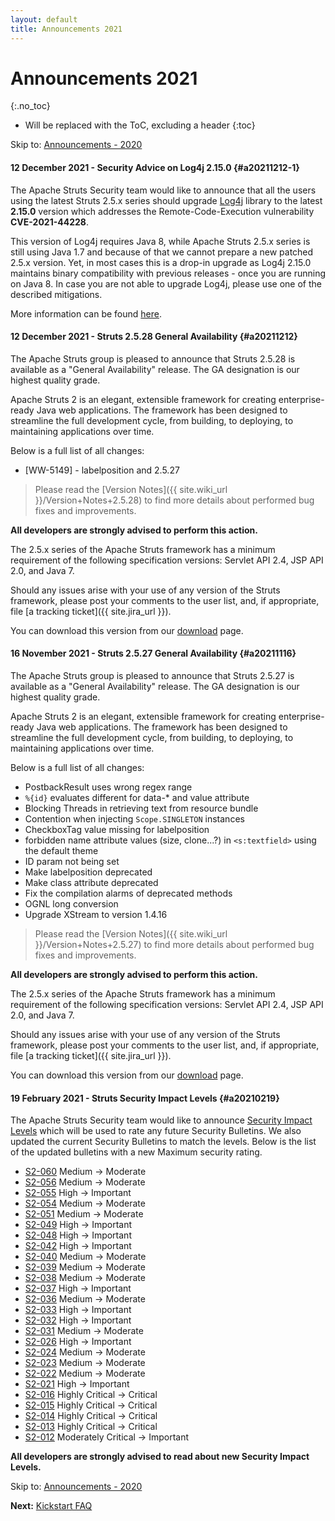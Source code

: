 ```yaml
---
layout: default
title: Announcements 2021
---
```


# Announcements 2021
{:.no_toc}

* Will be replaced with the ToC, excluding a header
{:toc}

<p class="pull-right">
  Skip to: <a href="announce-2020">Announcements - 2020</a>
</p>

#### 12 December 2021 - Security Advice on Log4j 2.15.0 {#a20211212-1}

The Apache Struts Security team would like to announce that all the users using the latest Struts 2.5.x series 
should upgrade [Log4j](https://logging.apache.org/log4j/2.x/) library to the  latest **2.15.0** version which addresses 
the Remote-Code-Execution vulnerability **CVE-2021-44228**. 

This version of Log4j requires Java 8, while Apache Struts 2.5.x series is still using Java 1.7 and because
of that we cannot prepare a new patched 2.5.x version. Yet, in most cases this is a drop-in upgrade as Log4j 2.15.0 
maintains binary compatibility with previous releases - once you are running on Java 8. In case you are not able 
to upgrade Log4j, please use one of  the described mitigations.

More information can be found [here](https://logging.apache.org/log4j/2.x/#News).

#### 12 December 2021 - Struts 2.5.28 General Availability {#a20211212}

The Apache Struts group is pleased to announce that Struts 2.5.28 is available as a "General Availability"
release. The GA designation is our highest quality grade.

Apache Struts 2 is an elegant, extensible framework for creating enterprise-ready Java web applications.
The framework has been designed to streamline the full development cycle, from building, to deploying,
to maintaining applications over time.

Below is a full list of all changes:

- [WW-5149] - labelposition and 2.5.27

> Please read the [Version Notes]({{ site.wiki_url }}/Version+Notes+2.5.28) to find more details about performed
> bug fixes and improvements.

**All developers are strongly advised to perform this action.**

The 2.5.x series of the Apache Struts framework has a minimum requirement of the following specification versions:
Servlet API 2.4, JSP API 2.0, and Java 7.

Should any issues arise with your use of any version of the Struts framework, please post your comments to the user list,
and, if appropriate, file [a tracking ticket]({{ site.jira_url }}).

You can download this version from our [download](download.cgi#struts-ga) page.

#### 16 November 2021 - Struts 2.5.27 General Availability {#a20211116}

The Apache Struts group is pleased to announce that Struts 2.5.27 is available as a "General Availability"
release. The GA designation is our highest quality grade.

Apache Struts 2 is an elegant, extensible framework for creating enterprise-ready Java web applications.
The framework has been designed to streamline the full development cycle, from building, to deploying,
to maintaining applications over time.

Below is a full list of all changes:

- PostbackResult uses wrong regex range
- `%{id}` evaluates different for data-* and value attribute
- Blocking Threads in retrieving text from resource bundle
- Contention when injecting `Scope.SINGLETON` instances
- CheckboxTag value missing for labelposition
- forbidden name attribute values (size, clone...?) in `<s:textfield>` using the default theme
- ID param not being set
- Make labelposition deprecated
- Make class attribute deprecated
- Fix the compilation alarms of deprecated methods
- OGNL long conversion
- Upgrade XStream to version 1.4.16

> Please read the [Version Notes]({{ site.wiki_url }}/Version+Notes+2.5.27) to find more details about performed
> bug fixes and improvements.

**All developers are strongly advised to perform this action.**

The 2.5.x series of the Apache Struts framework has a minimum requirement of the following specification versions:
Servlet API 2.4, JSP API 2.0, and Java 7.

Should any issues arise with your use of any version of the Struts framework, please post your comments to the user list,
and, if appropriate, file [a tracking ticket]({{ site.jira_url }}).

You can download this version from our [download](download.cgi#struts-ga) page.

#### 19 February 2021 - Struts Security Impact Levels {#a20210219}

The Apache Struts Security team would like to announce [Security Impact Levels](https://cwiki.apache.org/confluence/display/WW/Security+Bulletins#SecurityBulletins-Securityimpactlevels)
which will be used to rate any future Security Bulletins. We also updated the current Security Bulletins to match
the levels. Below is the list of the updated bulletins with a new Maximum security rating.

- [S2-060](https://cwiki.apache.org/confluence/display/WW/S2-060)
  Medium -> Moderate
- [S2-056](https://cwiki.apache.org/confluence/display/WW/S2-056)
  Medium -> Moderate
- [S2-055](https://cwiki.apache.org/confluence/display/WW/S2-055)
  High -> Important
- [S2-054](https://cwiki.apache.org/confluence/display/WW/S2-054)
  Medium -> Moderate
- [S2-051](https://cwiki.apache.org/confluence/display/WW/S2-051)
  Medium -> Moderate
- [S2-049](https://cwiki.apache.org/confluence/display/WW/S2-049)
  High -> Important
- [S2-048](https://cwiki.apache.org/confluence/display/WW/S2-048)
  High -> Important
- [S2-042](https://cwiki.apache.org/confluence/display/WW/S2-042)
  High -> Important
- [S2-040](https://cwiki.apache.org/confluence/display/WW/S2-040)
  Medium -> Moderate
- [S2-039](https://cwiki.apache.org/confluence/display/WW/S2-039)
  Medium -> Moderate
- [S2-038](https://cwiki.apache.org/confluence/display/WW/S2-038)
  Medium -> Moderate
- [S2-037](https://cwiki.apache.org/confluence/display/WW/S2-037)
  High -> Important
- [S2-036](https://cwiki.apache.org/confluence/display/WW/S2-036)
  Medium -> Moderate
- [S2-033](https://cwiki.apache.org/confluence/display/WW/S2-033)
  High -> Important
- [S2-032](https://cwiki.apache.org/confluence/display/WW/S2-032)
  High -> Important
- [S2-031](https://cwiki.apache.org/confluence/display/WW/S2-031)
  Medium -> Moderate
- [S2-026](https://cwiki.apache.org/confluence/display/WW/S2-026)
  High -> Important
- [S2-024](https://cwiki.apache.org/confluence/display/WW/S2-024)
  Medium -> Moderate
- [S2-023](https://cwiki.apache.org/confluence/display/WW/S2-023)
  Medium -> Moderate
- [S2-022](https://cwiki.apache.org/confluence/display/WW/S2-022)
  Medium -> Moderate
- [S2-021](https://cwiki.apache.org/confluence/display/WW/S2-021)
  High -> Important
- [S2-016](https://cwiki.apache.org/confluence/display/WW/S2-016)
  Highly Critical -> Critical
- [S2-015](https://cwiki.apache.org/confluence/display/WW/S2-015)
  Highly Critical -> Critical
- [S2-014](https://cwiki.apache.org/confluence/display/WW/S2-014)
  Highly Critical -> Critical
- [S2-013](https://cwiki.apache.org/confluence/display/WW/S2-013)
  Highly Critical -> Critical
- [S2-012](https://cwiki.apache.org/confluence/display/WW/S2-012)
  Moderately Critical -> Important

**All developers are strongly advised to read about new Security Impact Levels.**

<p class="pull-right">
  Skip to: <a href="announce-2020.html">Announcements - 2020</a>
</p>

<p class="pull-left">
  <strong>Next:</strong>
  <a href="kickstart.html">Kickstart FAQ</a>
</p>
